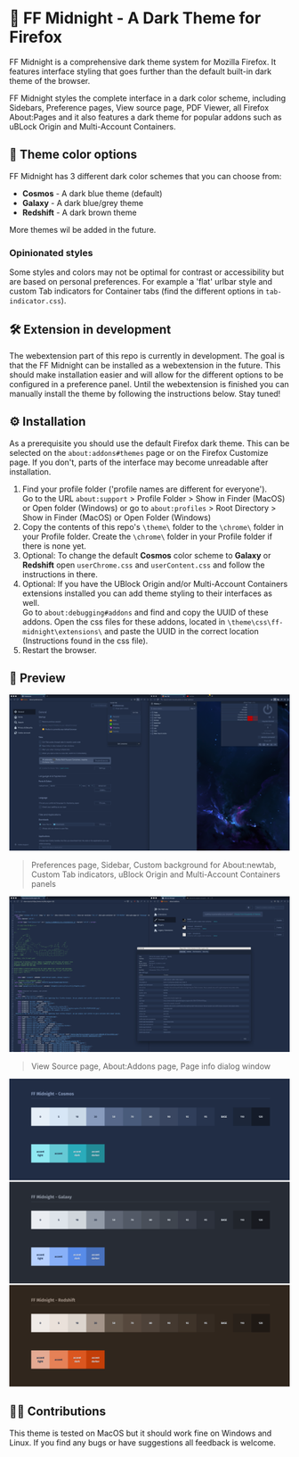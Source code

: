 # 🌚 FF Midnight - A Dark Theme for Firefox

FF Midnight is a comprehensive dark theme system for Mozilla Firefox. It features interface styling that goes further than the default built-in dark theme of the browser.

FF Midnight styles the complete interface in a dark color scheme, including Sidebars, Preference pages, View source page, PDF Viewer, all Firefox About:Pages and it also features a dark theme for popular addons such as uBLock Origin and Multi-Account Containers.

## 🎨 Theme color options

FF Midnight has 3 different dark color schemes that you can choose from:

- **Cosmos** - A dark blue theme (default)
- **Galaxy** - A dark blue/grey theme
- **Redshift** - A dark brown theme

More themes wil be added in the future.

### Opinionated styles

Some styles and colors may not be optimal for contrast or accessibility but are based on personal preferences. For example a 'flat' urlbar style and custom Tab indicators for Container tabs (find the different options in `tab-indicator.css`).

## 🛠 Extension in development

The webextension part of this repo is currently in development. The goal is that the FF Midnight can be installed as a webextension in the future. This should make installation easier and will allow for the different options to be configured in a preference panel. Until the webextension is finished you can manually install the theme by following the instructions below. Stay tuned!

## ⚙️ Installation

As a prerequisite you should use the default Firefox dark theme. This can be selected on the `about:addons#themes` page or on the Firefox Customize page. If you don't, parts of the interface may become unreadable after installation.

1. Find your profile folder ('profile names are different for everyone').  
Go to the URL `about:support` > Profile Folder > Show in Finder (MacOS) or Open folder (Windows) 
or go to `about:profiles` > Root Directory > Show in Finder (MacOS) or Open Folder (Windows)
2. Copy the contents of this repo's `\theme\` folder to the `\chrome\` folder in your Profile folder. Create the `\chrome\` folder in your Profile folder if there is none yet.  
3. Optional: To change the default **Cosmos** color scheme to **Galaxy** or **Redshift** open `userChrome.css` and `userContent.css` and follow the instructions in there. 
4. Optional: If you have the UBlock Origin and/or Multi-Account Containers extensions installed you can add theme styling to their interfaces as well.  
 Go to `about:debugging#addons` and find and copy the UUID of these addons. Open the css files for these addons, located in `\theme\css\ff-midnight\extensions\` and paste the UUID in the correct location (Instructions found in the css file).
5. Restart the browser.


## 🌌 Preview

![FF Midnight screenshot](preview/ff-midnight-preview-cosmos-1.png)

> Preferences page, Sidebar, Custom background for About:newtab, Custom Tab indicators, uBlock Origin and Multi-Account Containers panels

![FF Midnight screenshot](preview/ff-midnight-preview-cosmos-2.png)

> View Source page, About:Addons page, Page info dialog window


![FF Midnight Cosmos palette](preview/ff-midnight-cosmos-palette.png)
![FF Midnight Galaxy palette](preview/ff-midnight-galaxy-palette.png)
![FF Midnight Redshift palette](preview/ff-midnight-redshift-palette.png)

## 👯‍♀️ Contributions

This theme is tested on MacOS but it should work fine on Windows and Linux. If you find any bugs or have suggestions all feedback is welcome.
